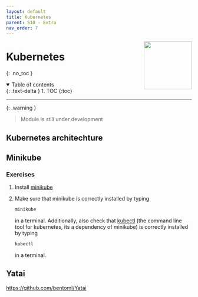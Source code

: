 ```yaml
---
layout: default
title: Kubernetes
parent: S10 - Extra
nav_order: 7
---
```


<img style="float: right;" src="../figures/icons/kubernetes.png" width="130">

# Kubernetes
{: .no_toc }

<details open markdown="block">
  <summary>
    Table of contents
  </summary>
  {: .text-delta }
1. TOC
{:toc}
</details>

---

{: .warning }
> Module is still under development

## Kubernetes architechture

## Minikube

### Exercises

1. Install [minikube](https://minikube.sigs.k8s.io/docs/start/)

2. Make sure that minikube is correctly installed by typing

   ```bash
   minikube
   ```

   in a terminal. Additionally, also check that [kubectl](https://kubernetes.io/docs/reference/kubectl/kubectl/) (the
   command line tool for kubernetes, its a dependency of minikube) is correctly installed by typing

   ```bash
   kubectl
   ```

   in a terminal.

## Yatai

https://github.com/bentoml/Yatai